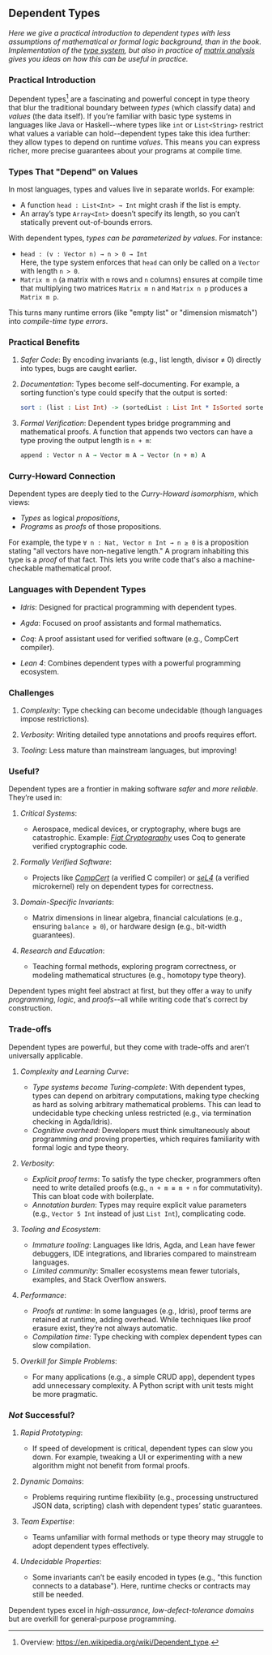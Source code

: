 
## Dependent Types

*Here we give a practical introduction to dependent types with less assumptions
of mathematical or formal logic background, than in the book. Implementation
of the [type system](./01/), but also in practice of [matrix analysis](./02/)
gives you ideas on how this can be useful in practice.*


### Practical Introduction

Dependent types[^dep] are a fascinating and powerful concept in type theory that blur the traditional
boundary between *types* (which classify data) and *values* (the data itself). If you’re familiar
with basic type systems in languages like Java or Haskell--where types like `int` or `List<String>`
restrict what values a variable can hold--dependent types take this idea further: they allow types
to depend on runtime *values*. This means you can express richer, more precise guarantees about
your programs at compile time.

[^dep]: Overview: https://en.wikipedia.org/wiki/Dependent_type.


### Types That "Depend" on Values

In most languages, types and values live in separate worlds. For example:
- A function `head : List<Int> → Int` might crash if the list is empty.
- An array’s type `Array<Int>` doesn’t specify its length, so you can’t statically prevent out-of-bounds
  errors.

With dependent types, *types can be parameterized by values*. For instance:
- `head : (v : Vector n) → n > 0 → Int`  
  Here, the type system enforces that `head` can only be called on a `Vector` with length `n > 0`.
- `Matrix m n` (a matrix with `m` rows and `n` columns) ensures at compile time that multiplying two
  matrices `Matrix m n` and `Matrix n p` produces a `Matrix m p`.

This turns many runtime errors (like "empty list" or "dimension mismatch") into *compile-time type errors*.


### Practical Benefits

1. *Safer Code*: By encoding invariants (e.g., list length, divisor ≠ 0) directly into types, bugs
   are caught earlier.

2. *Documentation*: Types become self-documenting. For example, a sorting function's type could
   specify that the output is sorted:
   ```idris
   sort : (list : List Int) -> (sortedList : List Int * IsSorted sortedList)
   ```

3. *Formal Verification*: Dependent types bridge programming and mathematical proofs. A function
   that appends two vectors can have a type proving the output length is `n + m`:
   ```agda
   append : Vector n A → Vector m A → Vector (n + m) A
   ```

### Curry-Howard Connection

Dependent types are deeply tied to the *Curry-Howard isomorphism*, which views:
- *Types* as logical *propositions*,
- *Programs* as *proofs* of those propositions.

For example, the type `∀ n : Nat, Vector n Int → n ≥ 0` is a proposition stating "all vectors have
non-negative length." A program inhabiting this type is a *proof* of that fact. This lets you write
code that's also a machine-checkable mathematical proof.


### Languages with Dependent Types

- *Idris*: Designed for practical programming with dependent types.

- *Agda*: Focused on proof assistants and formal mathematics.

- *Coq*: A proof assistant used for verified software (e.g., CompCert compiler).

- *Lean 4*: Combines dependent types with a powerful programming ecosystem.


### Challenges

1. *Complexity*: Type checking can become undecidable (though languages impose restrictions).

2. *Verbosity*: Writing detailed type annotations and proofs requires effort.

3. *Tooling*: Less mature than mainstream languages, but improving!


### Useful?

Dependent types are a frontier in making software *safer* and *more reliable*. They’re used in:

1. *Critical Systems*:
   - Aerospace, medical devices, or cryptography, where bugs are catastrophic. Example:
     [*Fiat Cryptography*](https://github.com/mit-plv/fiat-crypto) uses Coq to generate
     verified cryptographic code.

2. *Formally Verified Software*:
   - Projects like [*CompCert*](https://compcert.org/) (a verified C compiler) or
     [*seL4*](https://sel4.systems/) (a verified microkernel) rely on dependent types
     for correctness.

3. *Domain-Specific Invariants*:
   - Matrix dimensions in linear algebra, financial calculations (e.g., ensuring
     `balance ≥ 0`), or hardware design (e.g., bit-width guarantees).

4. *Research and Education*:
   - Teaching formal methods, exploring program correctness, or modeling mathematical
     structures (e.g., homotopy type theory).

Dependent types might feel abstract at first, but they offer a way to unify *programming*, *logic*,
and *proofs*--all while writing code that's correct by construction.


### Trade-offs

Dependent types are powerful, but they come with trade-offs and aren’t universally applicable.

1. *Complexity and Learning Curve*:
   - *Type systems become Turing-complete*: With dependent types, types can depend on arbitrary
     computations, making type checking as hard as solving arbitrary mathematical problems. This
     can lead to undecidable type checking unless restricted (e.g., via termination checking in
     Agda/Idris).
   - *Cognitive overhead*: Developers must think simultaneously about programming *and* proving
     properties, which requires familiarity with formal logic and type theory.

2. *Verbosity*:
   - *Explicit proof terms*: To satisfy the type checker, programmers often need to write detailed
     proofs (e.g., `n + m ≡ m + n` for commutativity). This can bloat code with boilerplate.
   - *Annotation burden*: Types may require explicit value parameters (e.g., `Vector 5 Int` instead
     of just `List Int`), complicating code.

3. *Tooling and Ecosystem*:
   - *Immature tooling*: Languages like Idris, Agda, and Lean have fewer debuggers, IDE integrations,
     and libraries compared to mainstream languages.
   - *Limited community*: Smaller ecosystems mean fewer tutorials, examples, and Stack Overflow answers.

4. *Performance*:
   - *Proofs at runtime*: In some languages (e.g., Idris), proof terms are retained at runtime, adding
     overhead. While techniques like proof erasure exist, they’re not always automatic.
   - *Compilation time*: Type checking with complex dependent types can slow compilation.

5. *Overkill for Simple Problems*:
   - For many applications (e.g., a simple CRUD app), dependent types add unnecessary complexity.
     A Python script with unit tests might be more pragmatic.


### *Not* Successful?

1. *Rapid Prototyping*:
   - If speed of development is critical, dependent types can slow you down. For example, tweaking
     a UI or experimenting with a new algorithm might not benefit from formal proofs.

2. *Dynamic Domains*:
   - Problems requiring runtime flexibility (e.g., processing unstructured JSON data, scripting)
     clash with dependent types’ static guarantees.

3. *Team Expertise*:
   - Teams unfamiliar with formal methods or type theory may struggle to adopt dependent types effectively.

4. *Undecidable Properties*:
   - Some invariants can’t be easily encoded in types (e.g., "this function connects to a database").
     Here, runtime checks or contracts may still be needed.


Dependent types excel in *high-assurance, low-defect-tolerance domains* but are overkill for general-purpose programming.


